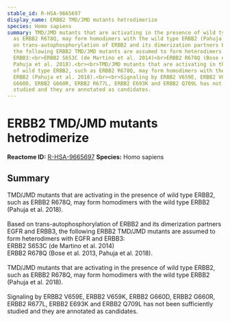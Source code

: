 ```yaml
---
stable_id: R-HSA-9665697
display_name: ERBB2 TMD/JMD mutants hetrodimerize
species: Homo sapiens
summary: TMD/JMD mutants that are activating in the presence of wild type ERBB2, such
  as ERBB2 R678Q, may form homodimers with the wild type ERBB2 (Pahuja et al. 2018).<br><br>Based
  on trans-autophosphorylation of ERBB2 and its dimerization partners EGFR and ERBB3,
  the following ERBB2 TMD/JMD mutants are assumed to form heterodimers with EGFR and
  ERBB3:<br>ERBB2 S653C (de Martino et al. 2014)<br>ERBB2 R678Q (Bose et al. 2013,
  Pahuja et al. 2018).<br><br>TMD/JMD mutants that are activating in the presence
  of wild type ERBB2, such as ERBB2 R678Q, may form homodimers with the wild type
  ERBB2 (Pahuja et al. 2018).<br><br>Signaling by ERBB2 V659E, ERBB2 V659K, ERBB2
  G660D, ERBB2 G660R, ERBB2 R677L, ERBB2 E693K and ERBB2 Q709L has not been sufficiently
  studied and they are annotated as candidates.
---
```


# ERBB2 TMD/JMD mutants hetrodimerize
**Reactome ID:** [R-HSA-9665697](https://reactome.org/content/detail/R-HSA-9665697)
**Species:** Homo sapiens

## Summary

TMD/JMD mutants that are activating in the presence of wild type ERBB2, such as ERBB2 R678Q, may form homodimers with the wild type ERBB2 (Pahuja et al. 2018).<br><br>Based on trans-autophosphorylation of ERBB2 and its dimerization partners EGFR and ERBB3, the following ERBB2 TMD/JMD mutants are assumed to form heterodimers with EGFR and ERBB3:<br>ERBB2 S653C (de Martino et al. 2014)<br>ERBB2 R678Q (Bose et al. 2013, Pahuja et al. 2018).<br><br>TMD/JMD mutants that are activating in the presence of wild type ERBB2, such as ERBB2 R678Q, may form homodimers with the wild type ERBB2 (Pahuja et al. 2018).<br><br>Signaling by ERBB2 V659E, ERBB2 V659K, ERBB2 G660D, ERBB2 G660R, ERBB2 R677L, ERBB2 E693K and ERBB2 Q709L has not been sufficiently studied and they are annotated as candidates.

